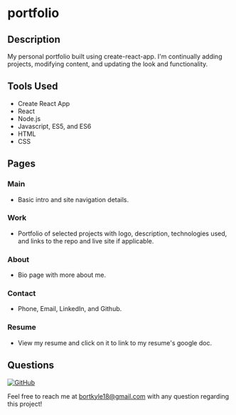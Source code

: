 # portfolio

## Description

My personal portfolio built using create-react-app. I'm continually adding projects, modifying content, and updating the look and functionality.

## Tools Used

- Create React App
- React
- Node.js
- Javascript, ES5, and ES6
- HTML
- CSS

## Pages
### Main

- Basic intro and site navigation details.

### Work

- Portfolio of selected projects with logo, description, technologies used, and links to the repo and live site if applicable.

### About

- Bio page with more about me.

### Contact

- Phone, Email, LinkedIn, and Github.

### Resume

- View my resume and click on it to link to my resume's google doc.

## Questions

[![GitHub](https://img.shields.io/badge/My%20GitHub-Click%20Here!-blueviolet?style=plastic&logo=GitHub)](https://github.com/bortkyle18) 

Feel free to reach me at bortkyle18@gmail.com with any question regarding this project!

